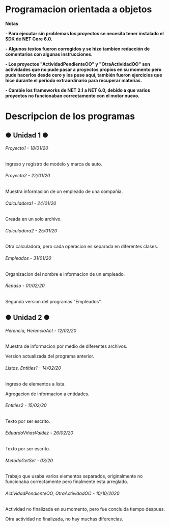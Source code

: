 # Programacion orientada a objetos

<!----Notas---->
**Notas**

**- Para ejecutar sin problemas los proyectos se necesita tener instalado el SDK de NET Core 6.0.**

**- Algunos textos fueron corregidos y se hizo tambien redacción de comentarios con algunas instrucciones.**

**- Los proyectos "ActividadPendienteOO" y "OtraActividadOO" son actividades que no pude pasar a proyectos propios en su momento pero pude hacerlos desde cero y los puse aquí, también fueron ejercicios que hice durante el periodo extraordinario para recuperar materias.**

**- Cambie los frameworks de NET 2.1 a NET 6.0, debido a que varios proyectos no funcionaban correctamente con el motor nuevo.**
<!----Separador de las notas---->

<!----Directorio con descripcion de los programas---->
# Descripcion de los programas
## ● Unidad 1 ●
###### Proyecto1 - 18/01/20
Ingreso y registro de modelo y marca de auto. 

<!----Separador---->

###### Proyecto2 - 22/01/20
Muestra informacion de un empleado de una compañia.

<!----Separador---->

###### Calculadora1 - 24/01/20
Creada en un solo archivo.

<!----Separador---->

###### Calculadora2 - 25/01/20
Otra calculadora, pero cada operacion es separada en diferentes clases.

<!----Separador---->

###### Empleados - 31/01/20
Organizacion del nombre e informacion de un empleado.

<!----Separador---->

###### Repaso - 01/02/20
Segunda version del programas "Empleados".

## ● Unidad 2 ●
###### Herencia, HerenciaAct - 12/02/20
Muestra de informacion por medio de diferentes archivos.

<!----Separador---->

Version actualizada del programa anterior.

<!----Separador---->

###### Listas, Entities1 - 14/02/20
Ingreso de elementos a lista.

<!----Separador---->

Agregacion de informacion a entidades.

<!----Separador---->

###### Entities2 - 15/02/20
Texto por ser escrito.

<!----Separador---->

###### EduardoViñasValdez - 26/02/20
Texto por ser escrito.

<!----Separador---->

###### MetodoGetSet - 03/20
Trabajo que usaba varios elementos separados, originalmente no funcionaba correctamente pero finalmente esta arreglado.

<!----Separador---->

###### ActividadPendienteOO, OtraActividadOO - 10/10/2020
Actividad no finalizada en su momento, pero fue concluida tiempo despues.

<!----Separador---->

Otra actividad no finalizada, no hay muchas diferencias.

<!----Separador del directorio con descripcion de los programas---->
